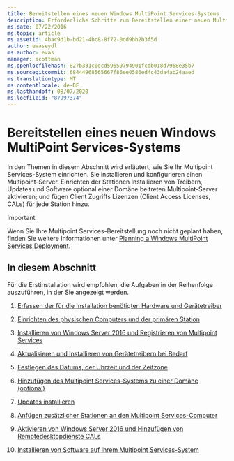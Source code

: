 ```yaml
---
title: Bereitstellen eines neuen Windows MultiPoint Services-Systems
description: Erforderliche Schritte zum Bereitstellen einer neuen Multipoint Services-Umgebung
ms.date: 07/22/2016
ms.topic: article
ms.assetid: 4bac9d1b-bd21-4bc8-8f72-0dd9bb2b3f5d
author: evaseydl
ms.author: evas
manager: scottman
ms.openlocfilehash: 827b331c0ecd59559794901fcdb018d7968e35b7
ms.sourcegitcommit: 68444968565667f86ee0586ed4c43da4ab24aaed
ms.translationtype: MT
ms.contentlocale: de-DE
ms.lasthandoff: 08/07/2020
ms.locfileid: "87997374"
---
```

# <a name="deploy-a-new-windows-multipoint-services-system"></a>Bereitstellen eines neuen Windows MultiPoint Services-Systems
In den Themen in diesem Abschnitt wird erläutert, wie Sie Ihr Multipoint Services-System einrichten. Sie installieren und konfigurieren einen Multipoint-Server. Einrichten der Stationen Installieren von Treibern, Updates und Software optional einer Domäne beitreten Multipoint-Server aktivieren; und fügen Client Zugriffs Lizenzen (Client Access Licenses, CALs) für jede Station hinzu.

> [!IMPORTANT]
> Wenn Sie Ihre Multipoint Services-Bereitstellung noch nicht geplant haben, finden Sie weitere Informationen unter [Planning a Windows MultiPoint Services Deployment](Planning-a-MultiPoint-Services-Deployment.md).

## <a name="in-this-section"></a>In diesem Abschnitt
Für die Erstinstallation wird empfohlen, die Aufgaben in der Reihenfolge auszuführen, in der Sie angezeigt werden.

1.  [Erfassen der für die Installation benötigten Hardware und Gerätetreiber](./multipoint-hardware-device-drivers.md)

2.  [Einrichten des physischen Computers und der primären Station](Set-up-the-physical-computer-and-primary-station.md)

3.  [Installieren von Windows Server 2016 und Registrieren von Multipoint Services](Install-MultiPoint-services.md)

4.  [Aktualisieren und Installieren von Gerätetreibern bei Bedarf](Update-and-install-device-drivers-if-needed.md)

5.  [Festlegen des Datums, der Uhrzeit und der Zeitzone](./set-the-date-time.md)

6.  [Hinzufügen des Multipoint Services-Systems zu einer Domäne (optional)](./join-multipoint-services-to-a-domain.md)

7.  [Updates installieren](Install-updates.md)

8.  [Anfügen zusätzlicher Stationen an den Multipoint Services-Computer](./multipoint-attach-additional-stations.md)

9. [Aktivieren von Windows Server 2016 und Hinzufügen von Remotedesktopdienste CALs](./manage-client-access-licenses.md)

10. [Installieren von Software auf Ihrem Multipoint Services-System](./install-software-on-multipoint.md)